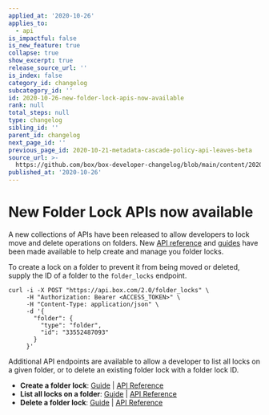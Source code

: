 ```yaml
---
applied_at: '2020-10-26'
applies_to:
  - api
is_impactful: false
is_new_feature: true
collapse: true
show_excerpt: true
release_source_url: ''
is_index: false
category_id: changelog
subcategory_id: ''
id: 2020-10-26-new-folder-lock-apis-now-available
rank: null
total_steps: null
type: changelog
sibling_id: ''
parent_id: changelog
next_page_id: ''
previous_page_id: 2020-10-21-metadata-cascade-policy-api-leaves-beta
source_url: >-
  https://github.com/box/box-developer-changelog/blob/main/content/2020/10-26-new-folder-lock-apis-now-available.md
published_at: '2020-10-26'
---
```

# New Folder Lock APIs now available

A new collections of APIs have been released to allow developers to lock move
and delete operations on folders. New [API reference][e_post] and
[guides][g_post] have been made available to help create and manage you folder
locks.

To create a lock on a folder to prevent it from being moved or deleted, supply
the ID of a folder to the `folder_locks` endpoint.

```curl
curl -i -X POST "https://api.box.com/2.0/folder_locks" \
     -H "Authorization: Bearer <ACCESS_TOKEN>" \
     -H "Content-Type: application/json" \
     -d '{
       "folder": {
         "type": "folder",
         "id": "33552487093"
       }
     }'
```

Additional API endpoints are available to allow a developer to list all locks
on a given folder, or to delete an existing folder lock with a folder lock ID.

* **Create a folder lock**: [Guide][g_post] | [API Reference][e_post]
* **List all locks on a folder**: [Guide][g_get] | [API Reference][e_get]
* **Delete a folder lock**: [Guide][g_del] | [API Reference][e_del]

[e_get]: e://get-folder-locks
[e_post]: e://post-folder-locks
[e_del]: e://delete-folder-locks-id

[g_get]: g://folders/single/get-locks
[g_post]: g://folders/single/create-lock
[g_del]: g://folders/single/delete-lock